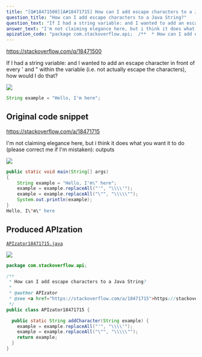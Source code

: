 ```yaml
---
title: "[Q#18471500][A#18471715] How can I add escape characters to a Java String?"
question_title: "How can I add escape characters to a Java String?"
question_text: "If I had a string variable: and I wanted to add an escape character in front of every ' and \" within the variable (i.e. not actually escape the characters), how would I do that?"
answer_text: "I'm not claiming elegance here, but i think it does what you want it to do (please correct me if I'm mistaken): outputs"
apization_code: "package com.stackoverflow.api;  /**  * How can I add escape characters to a Java String?  *  * @author APIzator  * @see <a href=\"https://stackoverflow.com/a/18471715\">https://stackoverflow.com/a/18471715</a>  */ public class APIzator18471715 {    public static String addCharacter(String example) {     example = example.replaceAll(\"'\", \"\\\\\\\\'\");     example = example.replaceAll(\"\\\"\", \"\\\\\\\\\\\"\");     return example;   } }"
---
```


https://stackoverflow.com/q/18471500

If I had a string variable:
and I wanted to add an escape character in front of every &#x27; and &quot; within the variable (i.e. not actually escape the characters), how would I do that?


<div class="code-logo"><img src="/stackoverflow.png" /></div>

```java
String example = "Hello, I'm here";
```


## Original code snippet

https://stackoverflow.com/a/18471715

I&#x27;m not claiming elegance here, but i think it does what you want it to do (please correct me if I&#x27;m mistaken):
outputs

<div class="code-logo"><img src="/stackoverflow.png" /></div>

```java
public static void main(String[] args)
{
    String example = "Hello, I'm\" here";
    example = example.replaceAll("'", "\\\\'");
    example = example.replaceAll("\"", "\\\\\"");
    System.out.println(example);
}
Hello, I\'m\" here
```

## Produced APIzation

[`APIzator18471715.java`](https://github.com/pasqualesalza/apization-temp-data/raw/master/search/APIzator18471715.java)

<div class="code-logo"><img src="/apizator.png" /></div>

```java
package com.stackoverflow.api;

/**
 * How can I add escape characters to a Java String?
 *
 * @author APIzator
 * @see <a href="https://stackoverflow.com/a/18471715">https://stackoverflow.com/a/18471715</a>
 */
public class APIzator18471715 {

  public static String addCharacter(String example) {
    example = example.replaceAll("'", "\\\\'");
    example = example.replaceAll("\"", "\\\\\"");
    return example;
  }
}

```
